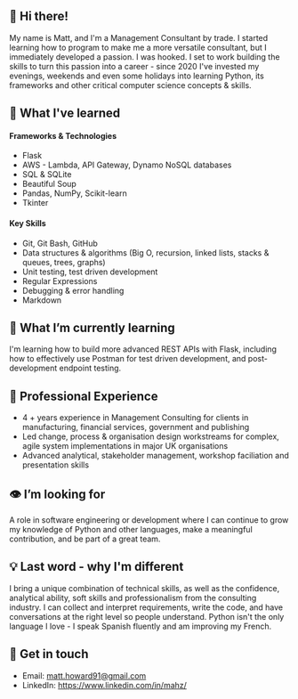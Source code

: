 ## 👋 Hi there! 

My name is Matt, and I'm a Management Consultant by trade. I started learning how to program to make me a more versatile consultant, but I immediately developed a passion. I was hooked. I set to work building the skills to turn this passion into a career - since 2020 I've invested my evenings, weekends and even some holidays into learning Python, its frameworks and other critical computer science concepts & skills. 

## 🧠 What I've learned 
#### Frameworks & Technologies
- Flask
- AWS - Lambda, API Gateway, Dynamo NoSQL databases
- SQL & SQLite
- Beautiful Soup
- Pandas, NumPy, Scikit-learn
- Tkinter

#### Key Skills
- Git, Git Bash, GitHub
- Data structures & algorithms (Big O, recursion, linked lists, stacks & queues, trees, graphs)
- Unit testing, test driven development
- Regular Expressions
- Debugging & error handling
- Markdown

## 🌱 What I’m currently learning

I'm learning how to build more advanced REST APIs with Flask, including how to effectively use Postman for test driven development, and post-development endpoint testing.

## 🦉 Professional Experience
- 4 + years experience in Management Consulting for clients in manufacturing, financial services, government and publishing
- Led change, process & organisation design workstreams for complex, agile system implementations in major UK organisations
- Advanced analytical, stakeholder management, workshop faciliation and presentation skills

## 👁️ I’m looking for

A role in software engineering or development where I can continue to grow my knowledge of Python and other languages, make a meaningful contribution, and be part of a great team.

## 💡 Last word - why I'm different
I bring a unique combination of technical skills, as well as the confidence, analytical ability, soft skills and professionalism from the consulting industry. I can collect and interpret requirements, write the code, and have conversations at the right level so people understand. Python isn't the only language I love - I speak Spanish fluently and am improving my French.

## 💬 Get in touch
- Email: matt.howard91@gmail.com
- LinkedIn: https://www.linkedin.com/in/mahz/
